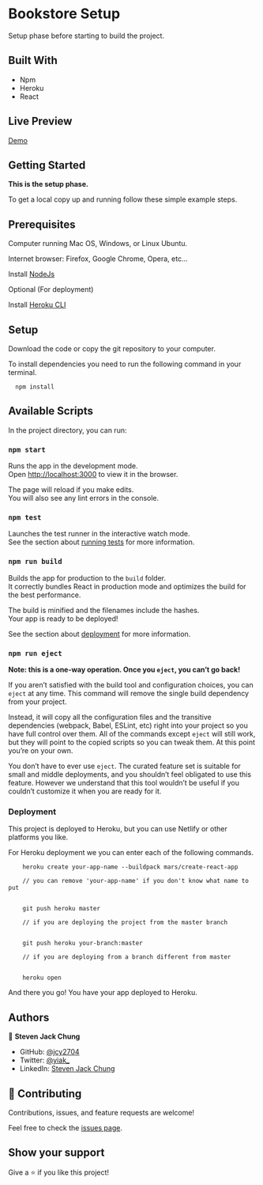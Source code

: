# Bookstore Setup

Setup phase before starting to build the project.

## Built With

- Npm
- Heroku
- React

## Live Preview

[Demo](https://radiant-shore-25643.herokuapp.com/)

## Getting Started

**This is the setup phase.**

To get a local copy up and running follow these simple example steps.

## Prerequisites

Computer running Mac OS, Windows, or Linux Ubuntu.

Internet browser: Firefox, Google Chrome, Opera, etc...

Install [NodeJs](https://nodejs.org/en/download/)

Optional (For deployment)

Install [Heroku CLI](https://devcenter.heroku.com/articles/heroku-cli#download-and-install)

## Setup

Download the code or copy the git repository to your computer.

To install dependencies you need to run the following command in your terminal.

```
  npm install
```

## Available Scripts

In the project directory, you can run:

### `npm start`

Runs the app in the development mode.\
Open [http://localhost:3000](http://localhost:3000) to view it in the browser.

The page will reload if you make edits.\
You will also see any lint errors in the console.

### `npm test`

Launches the test runner in the interactive watch mode.\
See the section about [running tests](https://facebook.github.io/create-react-app/docs/running-tests) for more information.

### `npm run build`

Builds the app for production to the `build` folder.\
It correctly bundles React in production mode and optimizes the build for the best performance.

The build is minified and the filenames include the hashes.\
Your app is ready to be deployed!

See the section about [deployment](https://facebook.github.io/create-react-app/docs/deployment) for more information.

### `npm run eject`

**Note: this is a one-way operation. Once you `eject`, you can’t go back!**

If you aren’t satisfied with the build tool and configuration choices, you can `eject` at any time. This command will remove the single build dependency from your project.

Instead, it will copy all the configuration files and the transitive dependencies (webpack, Babel, ESLint, etc) right into your project so you have full control over them. All of the commands except `eject` will still work, but they will point to the copied scripts so you can tweak them. At this point you’re on your own.

You don’t have to ever use `eject`. The curated feature set is suitable for small and middle deployments, and you shouldn’t feel obligated to use this feature. However we understand that this tool wouldn’t be useful if you couldn’t customize it when you are ready for it.

### Deployment

This project is deployed to Heroku, but you can use Netlify or other platforms you like.

For Heroku deployment we you can enter each of the following commands.

```
    heroku create your-app-name --buildpack mars/create-react-app

    // you can remove 'your-app-name' if you don't know what name to put


    git push heroku master

    // if you are deploying the project from the master branch


    git push heroku your-branch:master

    // if you are deploying from a branch different from master


    heroku open
```

And there you go! You have your app deployed to Heroku.

## Authors

👤 **Steven Jack Chung**

- GitHub: [@jcy2704](https://github.com/jcy2704)
- Twitter: [@yiak_](https://twitter.com/yiak_)
- LinkedIn: [Steven Jack Chung](https://linkedin.com/in/stevenjchung)

## 🤝 Contributing

Contributions, issues, and feature requests are welcome!

Feel free to check the [issues page](https://github.com/jcy2704/calculator/issues).

## Show your support

Give a ⭐️ if you like this project!